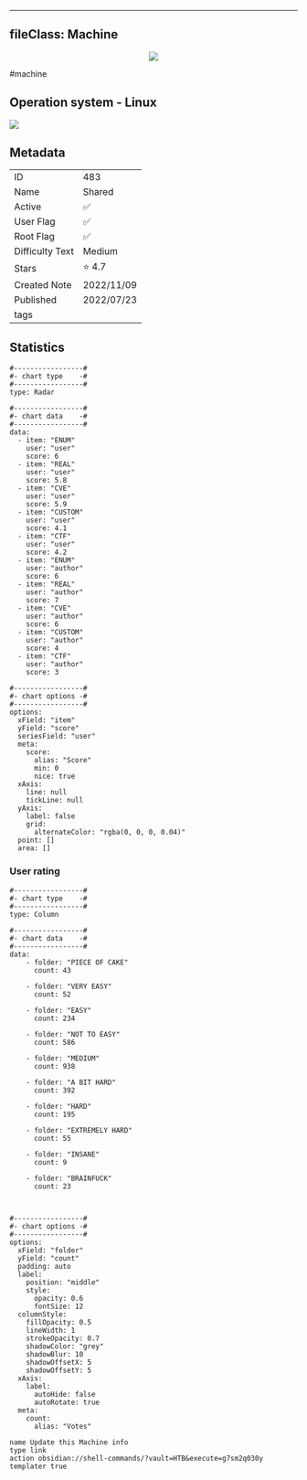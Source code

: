 
---
fileClass: Machine
---

<p align="center"> <img src= "https://www.hackthebox.com//storage/avatars/bf928375e067672d42a572d81684537b.png"> </p>

#machine

## Operation system - Linux
<img style = "max-width:70px" src = "app://local//home/axel/Escritorio/HTNotes/HTB//.res/linux.png">

## Metadata

|                       |   |
| ----------------      | - |
| ID                    |483 |
| Name                  |Shared |
| Active                |✅  |
| User Flag             |✅ |
| Root Flag             |✅|
| Difficulty Text       |Medium  |
| Stars                 |⭐️ 4.7 |
| Created Note          |2022/11/09 |
| Published             |2022/07/23 |
| tags                  | |

<p style ="display:none">
id:: 483
active:: True
name:: Shared
os::Linux
user_flag:: True
root_flag:: True
difficulty_text:: Medium
stars:: 4.7
created:: 2022/11/09
published:: 2022/07/23
avatar:: /storage/avatars/bf928375e067672d42a572d81684537b.png
tags:: 
</p>

## Statistics


```chartsview
#-----------------#
#- chart type    -#
#-----------------#
type: Radar

#-----------------#
#- chart data    -#
#-----------------#
data:
  - item: "ENUM"
    user: "user"
    score: 6
  - item: "REAL"
    user: "user"
    score: 5.8
  - item: "CVE"
    user: "user"
    score: 5.9
  - item: "CUSTOM"
    user: "user"
    score: 4.1
  - item: "CTF"
    user: "user"
    score: 4.2
  - item: "ENUM"
    user: "author"
    score: 6
  - item: "REAL"
    user: "author"
    score: 7
  - item: "CVE"
    user: "author"
    score: 6
  - item: "CUSTOM"
    user: "author"
    score: 4
  - item: "CTF"
    user: "author"
    score: 3

#-----------------#
#- chart options -#
#-----------------#
options:
  xField: "item"
  yField: "score"
  seriesField: "user"
  meta:
    score:
      alias: "Score"
      min: 0
      nice: true
  xAxis:
    line: null
    tickLine: null
  yAxis:
    label: false
    grid:
      alternateColor: "rgba(0, 0, 0, 0.04)"
  point: []
  area: []
```



### User rating


```chartsview
#-----------------#
#- chart type    -#
#-----------------#
type: Column

#-----------------#
#- chart data    -#
#-----------------#
data:
    - folder: "PIECE OF CAKE"
      count: 43
     
    - folder: "VERY EASY"
      count: 52

    - folder: "EASY"
      count: 234
      
    - folder: "NOT TO EASY"
      count: 586
      
    - folder: "MEDIUM"
      count: 938
     
    - folder: "A BIT HARD"
      count: 392
      
    - folder: "HARD"
      count: 195
      
    - folder: "EXTREMELY HARD"
      count: 55
      
    - folder: "INSANE"
      count: 9
      
    - folder: "BRAINFUCK"
      count: 23

    

#-----------------#
#- chart options -#
#-----------------#
options:
  xField: "folder"
  yField: "count"
  padding: auto
  label:
    position: "middle"
    style:
      opacity: 0.6
      fontSize: 12
  columnStyle:
    fillOpacity: 0.5
    lineWidth: 1
    strokeOpacity: 0.7
    shadowColor: "grey"
    shadowBlur: 10
    shadowOffsetX: 5
    shadowOffsetY: 5
  xAxis:
    label:
      autoHide: false
      autoRotate: true
  meta:
    count:
      alias: "Votes"
```



```button
name Update this Machine info
type link
action obsidian://shell-commands/?vault=HTB&execute=g7sm2q030y
templater true
```

